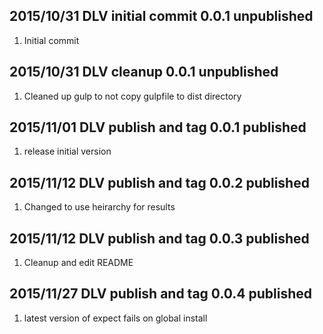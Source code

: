 ## 2015/10/31 DLV initial commit 0.0.1 unpublished
1. Initial commit

## 2015/10/31 DLV cleanup 0.0.1 unpublished
1. Cleaned up gulp to not copy gulpfile to dist directory
## 2015/11/01 DLV publish and tag 0.0.1 published
1. release initial version
## 2015/11/12 DLV publish and tag 0.0.2 published
1. Changed to use heirarchy for results
## 2015/11/12 DLV publish and tag 0.0.3 published
1. Cleanup and edit README

## 2015/11/27 DLV publish and tag 0.0.4 published
1. latest version of expect fails on global install


